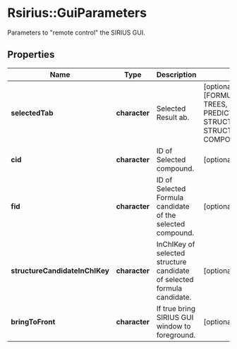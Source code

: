 # Rsirius::GuiParameters

Parameters to \"remote control\" the SIRIUS GUI.

## Properties
Name | Type | Description | Notes
------------ | ------------- | ------------- | -------------
**selectedTab** | **character** | Selected Result ab. | [optional] [Enum: [FORMULAS, SPECTRA, TREES, PREDICTED_FINGERPRINT, STRUCTURES, STRUCTURE_ANNOTATION, COMPOUND_CLASSES]] 
**cid** | **character** | ID of Selected compound. | [optional] 
**fid** | **character** | ID of Selected Formula candidate of the selected compound. | [optional] 
**structureCandidateInChIKey** | **character** | InChIKey of selected structure candidate of selected formula candidate. | [optional] 
**bringToFront** | **character** | If true bring SIRIUS GUI window to foreground. | [optional] 


